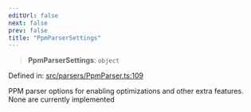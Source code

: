 ```yaml
---
editUrl: false
next: false
prev: false
title: "PpmParserSettings"
---
```


> **PpmParserSettings**: `object`

Defined in: [src/parsers/PpmParser.ts:109](https://github.com/jaames/flipnote.js/blob/a8a7e56268fb7f3a0039ade6ddc69a607deedd27/src/parsers/PpmParser.ts#L109)

PPM parser options for enabling optimizations and other extra features.
None are currently implemented
